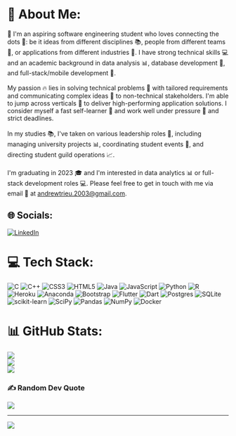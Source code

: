 # 💫 About Me:
🚀 I'm an aspiring software engineering student who loves connecting the dots 🔗: be it ideas from different disciplines 📚, people from different teams 👥, or applications from different industries 💼. I have strong technical skills 💻 and an academic background in data analysis 📊, database development 📁, and full-stack/mobile development 📱.<br><br>My passion 🔥 lies in solving technical problems 🤖 with tailored requirements and communicating complex ideas 🧠 to non-technical stakeholders. I'm able to jump across verticals 🌟 to deliver high-performing application solutions. I consider myself a fast self-learner 🧠 and work well under pressure 💪 and strict deadlines.<br><br>In my studies 📚, I've taken on various leadership roles 💼, including managing university projects 📊, coordinating student events 🎉, and directing student guild operations 📈.<br><br>I'm graduating in 2023 🎓 and I'm interested in data analytics 📊 or full-stack development roles 💻. Please feel free to get in touch with me via email 📧 at andrewtrieu.2003@gmail.com.


## 🌐 Socials:
[![LinkedIn](https://img.shields.io/badge/LinkedIn-%230077B5.svg?logo=linkedin&logoColor=white)](https://www.linkedin.com/in/nguyen-andrew-trieu/) 

# 💻 Tech Stack:
![C](https://img.shields.io/badge/c-%2300599C.svg?style=for-the-badge&logo=c&logoColor=white) ![C++](https://img.shields.io/badge/c++-%2300599C.svg?style=for-the-badge&logo=c%2B%2B&logoColor=white) ![CSS3](https://img.shields.io/badge/css3-%231572B6.svg?style=for-the-badge&logo=css3&logoColor=white) ![HTML5](https://img.shields.io/badge/html5-%23E34F26.svg?style=for-the-badge&logo=html5&logoColor=white) ![Java](https://img.shields.io/badge/java-%23ED8B00.svg?style=for-the-badge&logo=java&logoColor=white) ![JavaScript](https://img.shields.io/badge/javascript-%23323330.svg?style=for-the-badge&logo=javascript&logoColor=%23F7DF1E) ![Python](https://img.shields.io/badge/python-3670A0?style=for-the-badge&logo=python&logoColor=ffdd54) ![R](https://img.shields.io/badge/r-%23276DC3.svg?style=for-the-badge&logo=r&logoColor=white) ![Heroku](https://img.shields.io/badge/heroku-%23430098.svg?style=for-the-badge&logo=heroku&logoColor=white) ![Anaconda](https://img.shields.io/badge/Anaconda-%2344A833.svg?style=for-the-badge&logo=anaconda&logoColor=white) ![Bootstrap](https://img.shields.io/badge/bootstrap-%23563D7C.svg?style=for-the-badge&logo=bootstrap&logoColor=white) ![Flutter](https://img.shields.io/badge/Flutter-%2302569B.svg?style=for-the-badge&logo=Flutter&logoColor=white) ![Dart](https://img.shields.io/badge/dart-%230175C2.svg?style=for-the-badge&logo=dart&logoColor=white) ![Postgres](https://img.shields.io/badge/postgres-%23316192.svg?style=for-the-badge&logo=postgresql&logoColor=white) ![SQLite](https://img.shields.io/badge/sqlite-%2307405e.svg?style=for-the-badge&logo=sqlite&logoColor=white) ![scikit-learn](https://img.shields.io/badge/scikit--learn-%23F7931E.svg?style=for-the-badge&logo=scikit-learn&logoColor=white) ![SciPy](https://img.shields.io/badge/SciPy-%230C55A5.svg?style=for-the-badge&logo=scipy&logoColor=%white) ![Pandas](https://img.shields.io/badge/pandas-%23150458.svg?style=for-the-badge&logo=pandas&logoColor=white) ![NumPy](https://img.shields.io/badge/numpy-%23013243.svg?style=for-the-badge&logo=numpy&logoColor=white) ![Docker](https://img.shields.io/badge/docker-%230db7ed.svg?style=for-the-badge&logo=docker&logoColor=white)
# 📊 GitHub Stats:
![](https://github-readme-stats.vercel.app/api?username=AndrewTrieu&theme=dark&hide_border=false&include_all_commits=true&count_private=true)<br/>
![](https://github-readme-streak-stats.herokuapp.com/?user=AndrewTrieu&theme=dark&hide_border=false)<br/>
![](https://github-readme-stats.vercel.app/api/top-langs/?username=AndrewTrieu&theme=dark&hide_border=false&include_all_commits=true&count_private=true&layout=compact)

### ✍️ Random Dev Quote
![](https://quotes-github-readme.vercel.app/api?type=horizontal&theme=radical)

---
[![](https://visitcount.itsvg.in/api?id=AndrewTrieu&icon=0&color=0)](https://visitcount.itsvg.in)

<!-- Proudly created with GPRM ( https://gprm.itsvg.in ) -->
